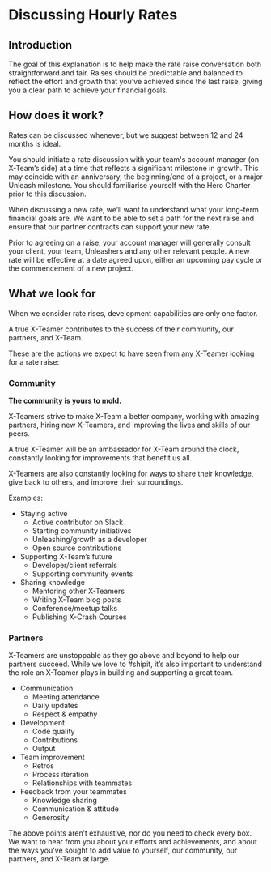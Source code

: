 # Discussing Hourly Rates

## Introduction

The goal of this explanation is to help make the rate raise conversation both straightforward and fair. Raises should be predictable and balanced to reflect the effort and growth that you’ve achieved since the last raise, giving you a clear path to achieve your financial goals.

## How does it work?

Rates can be discussed whenever, but we suggest between 12 and 24 months is ideal.

You should initiate a rate discussion with your team's account manager \(on X-Team’s side\) at a time that reflects a significant milestone in growth. This may coincide with an anniversary, the beginning/end of a project, or a major Unleash milestone. You should familiarise yourself with the Hero Charter prior to this discussion.

When discussing a new rate, we’ll want to understand what your long-term financial goals are. We want to be able to set a path for the next raise and ensure that our partner contracts can support your new rate.

Prior to agreeing on a raise, your account manager will generally consult your client, your team, Unleashers and any other relevant people. A new rate will be effective at a date agreed upon, either an upcoming pay cycle or the commencement of a new project.

## What we look for

When we consider rate rises, development capabilities are only one factor.

A true X-Teamer contributes to the success of their community, our partners, and X-Team.

These are the actions we expect to have seen from any X-Teamer looking for a rate raise:

### Community

**The community is yours to mold.**

X-Teamers strive to make X-Team a better company, working with amazing partners, hiring new X-Teamers, and improving the lives and skills of our peers.

A true X-Teamer will be an ambassador for X-Team around the clock, constantly looking for improvements that benefit us all.

X-Teamers are also constantly looking for ways to share their knowledge, give back to others, and improve their surroundings.

Examples:

* Staying active
  * Active contributor on Slack
  * Starting community initiatives
  * Unleashing/growth as a developer
  * Open source contributions
* Supporting X-Team’s future
  * Developer/client referrals
  * Supporting community events
* Sharing knowledge
  * Mentoring other X-Teamers
  * Writing X-Team blog posts
  * Conference/meetup talks
  * Publishing X-Crash Courses

### Partners

X-Teamers are unstoppable as they go above and beyond to help our partners succeed. While we love to \#shipit, it’s also important to understand the role an X-Teamer plays in building and supporting a great team.

* Communication
  * Meeting attendance
  * Daily updates
  * Respect & empathy
* Development
  * Code quality
  * Contributions
  * Output
* Team improvement
  * Retros
  * Process iteration
  * Relationships with teammates
* Feedback from your teammates
  * Knowledge sharing
  * Communication & attitude
  * Generosity

The above points aren’t exhaustive, nor do you need to check every box. We want to hear from you about your efforts and achievements, and about the ways you’ve sought to add value to yourself, our community, our partners, and X-Team at large.

